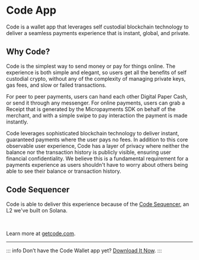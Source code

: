 # Code App
Code is a wallet app that leverages self custodial blockchain technology to deliver a seamless payments experience that is instant, global, and private. 

## Why Code?
Code is the simplest way to send money or pay for things online. The experience is both simple and elegant, so users get all the benefits of self custodial crypto, without any of the complexity of managing private keys, gas fees, and slow or failed transactions.

For peer to peer payments, users can hand each other Digital Paper Cash, or send it through any messenger. For online payments, users can grab a Receipt that is generated by the Micropayments SDK on behalf of the merchant, and with a simple swipe to pay interaction the payment is made instantly. 

Code leverages sophisticated blockchain technology to deliver instant, guaranteed payments where the user pays no fees. In addition to this core observable user experience, Code has a layer of privacy where neither the balance nor the transaction history is publicly visible, ensuring user financial confidentiality. We believe this is a fundamental requirement for a payments experience as users shouldn't have to worry about others being able to see their balance or transaction history. 

## Code Sequencer
Code is able to deliver this experience because of the [Code Sequencer](./sequencer), an L2 we've built on Solana.

<br>

Learn more at [getcode.com](https://getcode.com).

-------------------------------------------------------------------------------

::: info Don’t have the Code Wallet app yet?
[Download It Now](https://www.getcode.com/#Download).
:::
